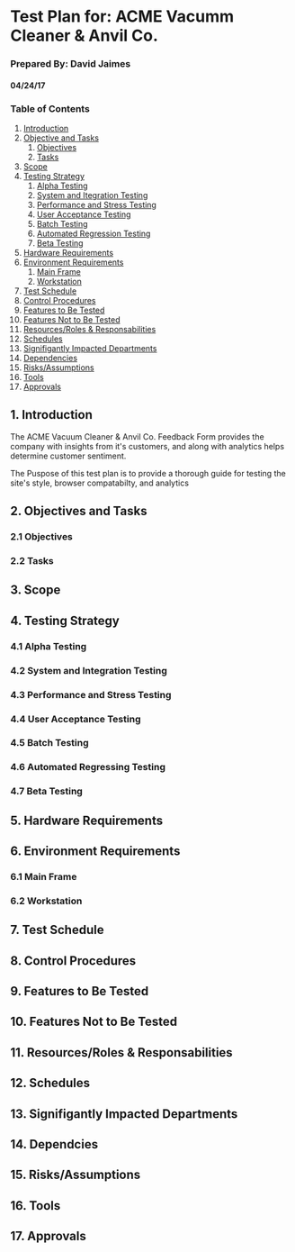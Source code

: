 # Test Plan for: ACME Vacumm Cleaner & Anvil Co.

### Prepared By: David Jaimes
#### 04/24/17

### Table of Contents
1. [Introduction](#introduction)
2. [Objective and Tasks](#objectiveAndTasks)
	1. [Objectives](#objectives)
	2. [Tasks](#tasks)
3. [Scope](#scope)
4. [Testing Strategy](#testingStrategy)
	1. [Alpha Testing](#alphaTesting)
	2. [System and Itegration Testing](#systemAndIntegrationTesting) 
	3. [Performance and Stress Testing](#performanceAndStressTesting)
	4. [User Acceptance Testing](#userAcceptanceTesting)
	5. [Batch Testing](#batchTesting)
	6. [Automated Regression Testing](#automatedRegressingTesting)
	7. [Beta Testing](#betaTesting)
5. [Hardware Requirements](#hardwareRequirements)
6. [Environment Requirements](#environmentRequirements)
	1. [Main Frame](#mainFrame)
	2. [Workstation](#workstation)
7. [Test Schedule](#testSchedule)
8. [Control Procedures](#controlProcedures)
9. [Features to Be Tested](#featuresToBeTested)
10. [Features Not to Be Tested](#featuresNotToBeTested)
11. [Resources/Roles & Responsabilities](#resourcesRoles&Responsability)
12. [Schedules](#schedules)
13. [Signifigantly Impacted Departments](#signigifantlyImpactedDepartments)
14. [Dependencies](#dependencies)
15. [Risks/Assumptions](#risksAssumptions)
16. [Tools](#tools)
17. [Approvals](#approvals)

## 1. Introduction <a name='introduction'></a>
The ACME Vacuum Cleaner & Anvil Co. Feedback Form provides the company with insights from it's customers, and along with
analytics helps determine customer sentiment.

The Puspose of this test plan is to provide a thorough guide for testing the site's style, browser compatabilty, and analytics 
## 2. Objectives and Tasks <a name="objectiveAndTasks"></a>
### 2.1 Objectives <a name="objectives"></a>
### 2.2 Tasks <a name="tasks"></a>
## 3. Scope <a name="scope"></a>
## 4. Testing Strategy <a name="testingStrategy"></a>
### 4.1 Alpha Testing <a name="alphaTesting"></a>
### 4.2 System and Integration Testing <a name="systemAndIntegrationTesting"></a>
### 4.3 Performance and Stress Testing <a name="performanceAndStressTesting"></a>
### 4.4 User Acceptance Testing <a name="userAccpetanceTesting"></a>
### 4.5 Batch Testing <a name="batchTesting"></a>
### 4.6 Automated Regressing Testing <a name="automatedRegressionTesting"></a>
### 4.7 Beta Testing <a name="betaTesting"></a>
## 5. Hardware Requirements <a name="hardwareRequirements"></a>
## 6. Environment Requirements <a name="environmentRequirements"></a>
### 6.1 Main Frame <a name="mainFrame"></a>
### 6.2 Workstation <a name="worstation"></a>
## 7. Test Schedule <a name="testSchedule"></a>
## 8. Control Procedures <a name="controlProcedures"></a>
## 9. Features to Be Tested <a name="featuresToBeTested"></a>
## 10. Features Not to Be Tested <a name="featuresNotToBeTested"></a>
## 11. Resources/Roles & Responsabilities <a name="resourcesRoles&Responsabilities"></a> 
## 12. Schedules <a name="schedules"></a>
## 13. Signifigantly Impacted Departments <a name="signifigantlyImpactedDepartments"></a>
## 14. Dependcies <a name="dependencies"></a>
## 15. Risks/Assumptions <a name="risksAssumptions"></a>
## 16. Tools <a name="tools"></a>
## 17. Approvals <a name="approvals"></a>